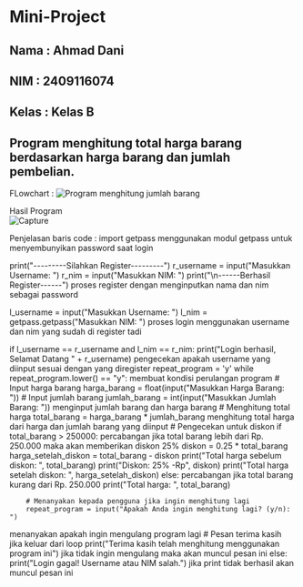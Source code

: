 # Mini-Project
## Nama : Ahmad Dani
## NIM : 2409116074
## Kelas : Kelas B

## Program menghitung total harga barang berdasarkan harga barang dan jumlah pembelian.

FLowchart :
![Program menghitung jumlah barang](https://github.com/user-attachments/assets/1abe8754-3e22-4182-88ed-d3bdca6192a4)

Hasil Program  
![Capture](https://github.com/user-attachments/assets/d61d2b7e-a1ff-474b-ae1a-218a4efaf389)

Penjelasan baris code : 
import getpass
menggunakan modul getpass untuk menyembunyikan password saat login

print("---------Silahkan Register---------")
r_username = input("Masukkan Username: ")
r_nim = input("Masukkan NIM: ")
print("\n------Berhasil Register------")
proses register dengan menginputkan nama dan nim sebagai password

l_username = input("Masukkan Username: ")
l_nim = getpass.getpass("Masukkan NIM: ")
proses login menggunakan username dan nim yang sudah di register tadi

if l_username == r_username and l_nim == r_nim:
    print("Login berhasil, Selamat Datang " + r_username)
pengecekan apakah username yang diinput sesuai dengan yang diregister
    repeat_program = 'y'
    while repeat_program.lower() == "y":
membuat kondisi perulangan program
        # Input harga barang
        harga_barang = float(input("Masukkan Harga Barang: "))
        # Input jumlah barang
        jumlah_barang = int(input("Masukkan Jumlah Barang: "))
menginput jumlah barang dan harga barang
        # Menghitung total harga
        total_barang = harga_barang * jumlah_barang
menghitung total harga dari harga dan jumlah barang yang diinput
        # Pengecekan untuk diskon
        if total_barang > 250000:
percabangan jika total barang lebih dari Rp. 250.000 maka akan memberikan diskon 25%
            diskon = 0.25 * total_barang
            harga_setelah_diskon = total_barang - diskon
            print("Total harga sebelum diskon: ", total_barang)
            print("Diskon: 25% -Rp", diskon)
            print("Total harga setelah diskon: ", harga_setelah_diskon)
        else:
percabangan jika total barang kurang dari Rp. 250.000
            print("Total harga: ", total_barang)

        # Menanyakan kepada pengguna jika ingin menghitung lagi
        repeat_program = input("Apakah Anda ingin menghitung lagi? (y/n): ")
menanyakan apakah ingin mengulang program lagi
    # Pesan terima kasih jika keluar dari loop
    print("Terima kasih telah menghitung menggunakan program ini")
jika tidak ingin mengulang maka akan muncul pesan ini
else:
    print("Login gagal! Username atau NIM salah.")
jika print tidak berhasil akan muncul pesan ini
